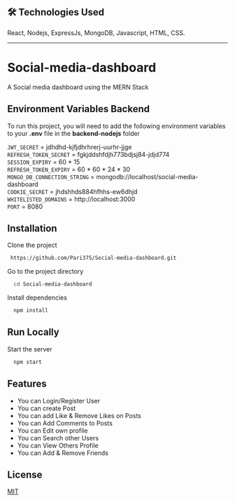 
## 🛠 Technologies Used
React, Nodejs, ExpressJs, MongoDB, Javascript, HTML, CSS.

---

# Social-media-dashboard
A Social media dashboard using the MERN Stack


## Environment Variables Backend

To run this project, you will need to add the following environment variables to your __.env__ file in the __backend-nodejs__ folder

`JWT_SECRET` = jdhdhd-kjfjdhrhrerj-uurhr-jjge  
`REFRESH_TOKEN_SECRET` = fgkjddshfdjh773bdjsj84-jdjd774  
`SESSION_EXPIRY` = 60 * 15  
`REFRESH_TOKEN_EXPIRY` = 60 * 60 * 24 * 30  
`MONGO_DB_CONNECTION_STRING` = mongodb://localhost/social-media-dashboard  
`COOKIE_SECRET` = jhdshhds884hfhhs-ew6dhjd  
`WHITELISTED_DOMAINS` = http://localhost:3000  
`PORT` = 8080  

## Installation

Clone the project

```bash
 https://github.com/Pari375/Social-media-dashboard.git

```
Go to the project directory

```bash
  cd Social-media-dashboard 
```

Install dependencies

```bash
  npm install
```
## Run Locally

Start the server

```bash
  npm start
```


## Features

- You can Login/Register User
- You can create Post
- You can add Like & Remove Likes on Posts
- You can Add Comments to Posts
- You can Edit own profile
- You can Search other Users
- You can View Others Profile
- You can Add & Remove Friends




## License

[MIT](https://choosealicense.com/licenses/mit/)

